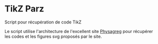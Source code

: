 # TikZ Parz
Script pour récupération de code TikZ

Le script utilise l'architecture de l'excellent site [Physagreg](http://www.physagreg.fr/index.php) pour récupérer les codes et les figures svg proposés par le site.
